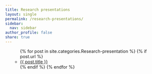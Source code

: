 ```yaml
---
title: Research presentations
layout: single
permalink: /research-presentations/
sidebar:
  nav: sidebar
author_profile: false
share: true
---
```


<ul>


<ul>
  {% for post in site.categories.Research-presentation %}
    {% if post.url %}
        <li><a href="{{ post.url }}">{{ post.title }}</a></li>
    {% endif %}
  {% endfor %}
</ul>
